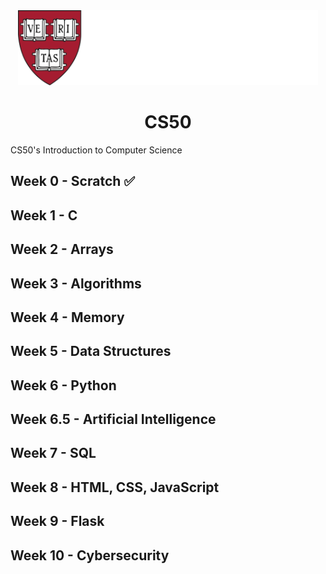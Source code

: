 <div align="center">
<a><img height="120px" src="https://github.com/fesper-s/CS50/blob/main/assets/havard-logo.svg"></a>

# CS50
</div>

CS50's Introduction to Computer Science


## Week 0 - Scratch ✅

## Week 1 - C 

## Week 2 - Arrays 

## Week 3 - Algorithms 

## Week 4 - Memory

## Week 5 - Data Structures 

## Week 6 - Python 

## Week 6.5 - Artificial Intelligence 

## Week 7 - SQL 

## Week 8 - HTML, CSS, JavaScript 

## Week 9 - Flask 

## Week 10 - Cybersecurity 
